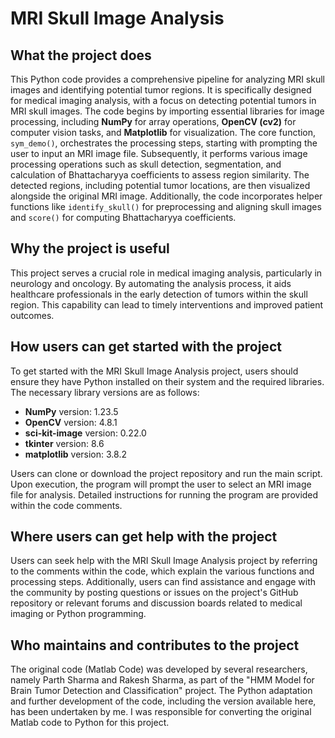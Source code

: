 # MRI Skull Image Analysis

## What the project does
This Python code provides a comprehensive pipeline for analyzing MRI skull images and identifying potential tumor regions. It is specifically designed for medical imaging analysis, with a focus on detecting potential tumors in MRI skull images. The code begins by importing essential libraries for image processing, including **NumPy** for array operations, **OpenCV (cv2)** for computer vision tasks, and **Matplotlib** for visualization. The core function, `sym_demo()`, orchestrates the processing steps, starting with prompting the user to input an MRI image file. Subsequently, it performs various image processing operations such as skull detection, segmentation, and calculation of Bhattacharyya coefficients to assess region similarity. The detected regions, including potential tumor locations, are then visualized alongside the original MRI image. Additionally, the code incorporates helper functions like `identify_skull()` for preprocessing and aligning skull images and `score()` for computing Bhattacharyya coefficients.

## Why the project is useful
This project serves a crucial role in medical imaging analysis, particularly in neurology and oncology. By automating the analysis process, it aids healthcare professionals in the early detection of tumors within the skull region. This capability can lead to timely interventions and improved patient outcomes.

## How users can get started with the project
To get started with the MRI Skull Image Analysis project, users should ensure they have Python installed on their system and the required libraries. The necessary library versions are as follows:
- **NumPy** version: 1.23.5
- **OpenCV** version: 4.8.1
- **sci-kit-image** version: 0.22.0
- **tkinter** version: 8.6
- **matplotlib** version: 3.8.2

Users can clone or download the project repository and run the main script. Upon execution, the program will prompt the user to select an MRI image file for analysis. Detailed instructions for running the program are provided within the code comments.

## Where users can get help with the project
Users can seek help with the MRI Skull Image Analysis project by referring to the comments within the code, which explain the various functions and processing steps. Additionally, users can find assistance and engage with the community by posting questions or issues on the project's GitHub repository or relevant forums and discussion boards related to medical imaging or Python programming.

## Who maintains and contributes to the project
The original code (Matlab Code) was developed by several researchers, namely Parth Sharma and Rakesh Sharma, as part of the "HMM Model for Brain Tumor Detection and Classification" project. The Python adaptation and further development of the code, including the version available here, has been undertaken by me. I was responsible for converting the original Matlab code to Python for this project.
